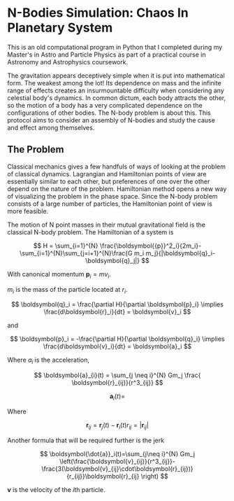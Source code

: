 
# N-Bodies Simulation: Chaos In Planetary System

This is an old computational program in Python that I completed during my Master's in Astro and Particle Physics as part of a practical course in Astronomy and Astrophysics coursework.

The gravitation appears deceptively simple when it is put into mathematical form. The weakest among the lot! Its dependence on mass and the infinite range of effects creates an insurmountable difficulty when considering any celestial body's dynamics. In common dictum, each body attracts the other, so the motion of a body has a very complicated dependence on the configurations of other bodies. The N-body problem is about this. This protocol aims to consider an assembly of N-bodies and study the cause and effect among themselves.

## The Problem

Classical mechanics gives a few handfuls of ways of looking at the problem of classical dynamics. Lagrangian and Hamiltonian points of view are essentially similar to each other, but preferences of one over the other depend on the nature of the problem. Hamiltonian method opens a new way of visualizing the problem in the phase space. Since the N-body problem consists of a large number of particles, the Hamiltonian point of view is more feasible.

The motion of N point masses in their mutual gravitational field is the classical N-body problem. The Hamiltonian of a system is

$$
H = \sum_{i=1}^{N} \frac{\boldsymbol{{p}}^2_i}{2m_i}-\sum_{i=1}^{N}\sum_{j=i+1}^{N}\frac{G m_i m_j}{|\boldsymbol{q}_i-\boldsymbol{q}_j|}
$$



With canonical momentum $\boldsymbol{p}_i=mv_i$.

$m_i$ is the mass of the particle located at $r_i$.

$$
\boldsymbol{q}_i  = \frac{\partial H}{\partial \boldsymbol{p}_i} \implies \frac{d\boldsymbol{r}_i}{dt} = \boldsymbol{v}_i
$$

and

$$
\boldsymbol{p}_i  = -\frac{\partial H}{\partial \boldsymbol{q}_i} \implies \frac{d\boldsymbol{v}_i}{dt} = \boldsymbol{a}_i
$$

Where  $a_i$  is the acceleration,


$$
\boldsymbol{a}_{i}(t) = \sum_{j \neq i}^{N} Gm_j \frac{ \boldsymbol{r}_{ij}}{r^3_{ij}}
$$

$$\boldsymbol{a}_i (t) = $$


Where


$$
\boldsymbol{r}_{ij}  = \boldsymbol{r}_j(t)-\boldsymbol{r}_i(t) 
r_{ij}  = |\boldsymbol{r}_{ij}|
$$


Another formula that will be required further is the jerk


$$
\boldsymbol{\dot{a}}_i(t)=\sum_{j\neq i}^{N} Gm_j \left(\frac{\boldsymbol{v}_{ij}}{r^3_{ij}}-\frac{3(\boldsymbol{v}_{ij}\cdot\boldsymbol{r}_{ij})}{r_{ij}}\boldsymbol{r}_{ij} \right)
$$


$\boldsymbol{v}$ is the velocity of the $i$th particle.

